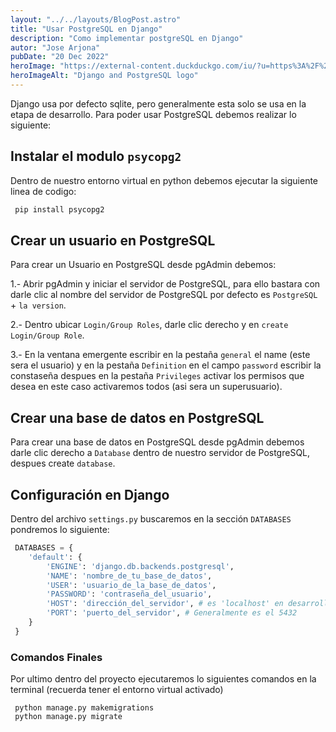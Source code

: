 ```yaml
---
layout: "../../layouts/BlogPost.astro"
title: "Usar PostgreSQL en Django"
description: "Como implementar postgreSQL en Django"
autor: "Jose Arjona"
pubDate: "20 Dec 2022"
heroImage: "https://external-content.duckduckgo.com/iu/?u=https%3A%2F%2Fi.pinimg.com%2F474x%2Fc5%2F1a%2F26%2Fc51a267acfd057acefe465fd932348be--coding-blog.jpg&f=1&nofb=1&ipt=cb13843e6e3ef73ae554958130b59f8d3a9075536100464ef1f9d441ab6cb3d6&ipo=images"
heroImageAlt: "Django and PostgreSQL logo"
---
```


Django usa por defecto sqlite, pero generalmente esta solo se usa en la etapa de desarrollo. Para poder usar PostgreSQL debemos realizar lo siguiente:

## Instalar el modulo `psycopg2`

Dentro de nuestro entorno virtual en python debemos ejecutar la siguiente linea de codigo:

```sh
 pip install psycopg2

```

## Crear un usuario en PostgreSQL

Para crear un Usuario en PostgreSQL desde pgAdmin debemos:

1.- Abrir pgAdmin y iniciar el servidor de PostgreSQL, para ello bastara con darle clic al nombre del servidor de PostgreSQL por defecto es `PostgreSQL` + `la version`.

2.- Dentro ubicar `Login/Group Roles`, darle clic derecho y en `create` `Login/Group Role`.

3.- En la ventana emergente escribir en la pestaña `general` el name (este sera el usuario) y en la pestaña `Definition` en el campo `password` escribir la constaseña despues en la pestaña `Privileges` activar los permisos que desea en este caso activaremos todos (asi sera un superusuario).

## Crear una base de datos en PostgreSQL

Para crear una base de datos en PostgreSQL desde pgAdmin debemos darle clic derecho a `Database` dentro de nuestro servidor de PostgreSQL, despues create `database`.

## Configuración en Django

Dentro del archivo `settings.py` buscaremos en la sección `DATABASES` pondremos lo siguiente:

```python
 DATABASES = {
    'default': {
        'ENGINE': 'django.db.backends.postgresql',
        'NAME': 'nombre_de_tu_base_de_datos',
        'USER': 'usuario_de_la_base_de_datos',
        'PASSWORD': 'contraseña_del_usuario',
        'HOST': 'dirección_del_servidor', # es 'localhost' en desarrollo
        'PORT': 'puerto_del_servidor', # Generalmente es el 5432
    }
 }
```

### Comandos Finales

Por ultimo dentro del proyecto ejecutaremos lo siguientes comandos en la terminal (recuerda tener el entorno virtual activado)

```shell
 python manage.py makemigrations
 python manage.py migrate
```
